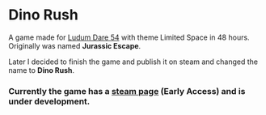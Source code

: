 # Dino Rush
A game made for [Ludum Dare 54](https://ldjam.com/events/ludum-dare/54/jurassic-escape) with theme Limited Space in 48 hours. Originally was named **Jurassic Escape**.

Later I decided to finish the game and publish it on steam and changed the name to **Dino Rush**.
### Currently the game has a [steam page](https://store.steampowered.com/app/2811700/Dino_Rush/) (Early Access) and is under development.